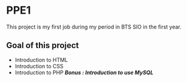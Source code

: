 # PPE1
This project is my first job during my period in BTS SIO in the first year. 
## Goal of this project 
- Introduction to HTML
- Introduction to CSS
- Introduction to PHP
***Bonus : Introduction to use MySQL***
